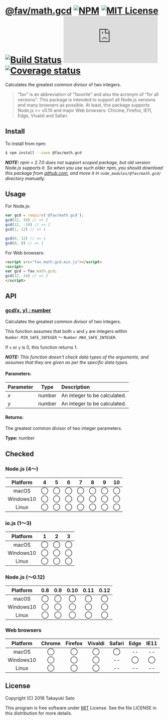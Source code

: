 # [@fav/math.gcd][repo-url] [![NPM][npm-img]][npm-url] [![MIT License][mit-img]][mit-url] [![Build Status][travis-img]][travis-url] [![Build Status][appveyor-img]][appveyor-url] [![Coverage status][coverage-img]][coverage-url]

Calculates the greatest common divisor of two integers.

> "fav" is an abbreviation of "favorite" and also the acronym of "for all versions".
> This package is intended to support all Node.js versions and many browsers as possible.
> At least, this package supports Node.js >= v0.10 and major Web browsers: Chrome, Firefox, IE11, Edge, Vivaldi and Safari.


## Install

To install from npm:

```sh
$ npm install --save @fav/math.gcd
```

***NOTE:*** *npm < 2.7.0 does not support scoped package, but old version Node.js supports it. So when you use such older npm, you should download this package from [github.com][repo-url], and move it in `node_modules/@fav/math.gcd/` directory manually.*


## Usage

For Node.js:

```js
var gcd = require('@fav/math.gcd');
gcd(12, 34) // => 2
gcd(12, -34) // => 2
gcd(1, 12) // => 1

gcd(0, 12) // => 1
gcd(0, 0) // => 1
```

For Web browsers:

```html
<script src="fav.math.gcd.min.js"></script>
<script>
var gcd = fav.math.gcd;
gcd(12, 34) // => 2
</script>
```


## API

### <u>gcd(x, y) : number</u>

Calculates the greatest common divisor of two integers.

This function assumes that both `x` and `y` are integers within `Number.MIN_SAFE_INTEGER` 〜 `Number.MAX_SAFE_INTEGER`.

If `x` or `y` is 0, this function returns 1.

***NOTE:*** *This function doesn't check data types of the arguments, and assumes that they are given as per the specific data types.*

#### Parameters:

| Parameter |  Type  | Description                    |
|:----------|:------:|:-------------------------------|
| *x*       | number | An integer to be calculated.   |
| *y*       | number | An integer to be calculated.   | 

#### Returns:

The greatest common divisor of two integer parameters.

**Type:** number

## Checked                                                                      

### Node.js (4〜)

| Platform  |   4    |   5    |   6    |   7    |   8    |   9    |   10   |
|:---------:|:------:|:------:|:------:|:------:|:------:|:------:|:------:|
| macOS     |&#x25ef;|&#x25ef;|&#x25ef;|&#x25ef;|&#x25ef;|&#x25ef;|&#x25ef;|
| Windows10 |&#x25ef;|&#x25ef;|&#x25ef;|&#x25ef;|&#x25ef;|&#x25ef;|&#x25ef;|
| Linux     |&#x25ef;|&#x25ef;|&#x25ef;|&#x25ef;|&#x25ef;|&#x25ef;|&#x25ef;|

### io.js (1〜3)

| Platform  |   1    |   2    |   3    |
|:---------:|:------:|:------:|:------:|
| macOS     |&#x25ef;|&#x25ef;|&#x25ef;|
| Windows10 |&#x25ef;|&#x25ef;|&#x25ef;|
| Linux     |&#x25ef;|&#x25ef;|&#x25ef;|

### Node.js (〜0.12)

| Platform  |  0.8   |  0.9   |  0.10  |  0.11  |  0.12  |
|:---------:|:------:|:------:|:------:|:------:|:------:|
| macOS     |&#x25ef;|&#x25ef;|&#x25ef;|&#x25ef;|&#x25ef;|
| Windows10 |&#x25ef;|&#x25ef;|&#x25ef;|&#x25ef;|&#x25ef;|
| Linux     |&#x25ef;|&#x25ef;|&#x25ef;|&#x25ef;|&#x25ef;|

### Web browsers

| Platform  | Chrome | Firefox | Vivaldi | Safari |  Edge  | IE11   |
|:---------:|:------:|:-------:|:-------:|:------:|:------:|:------:|
| macOS     |&#x25ef;|&#x25ef; |&#x25ef; |&#x25ef;|   --   |   --   |
| Windows10 |&#x25ef;|&#x25ef; |&#x25ef; |   --   |&#x25ef;|&#x25ef;|
| Linux     |&#x25ef;|&#x25ef; |&#x25ef; |   --   |   --   |   --   |


## License

Copyright (C) 2018 Takayuki Sato

This program is free software under [MIT][mit-url] License.
See the file LICENSE in this distribution for more details.

[repo-url]: https://github.com/sttk/fav-math.gcd/
[npm-img]: https://img.shields.io/badge/npm-v0.1.0-blue.svg
[npm-url]: https://www.npmjs.com/package/@fav/math.gcd
[mit-img]: https://img.shields.io/badge/license-MIT-green.svg
[mit-url]: https://opensource.org/licenses/MIT
[travis-img]: https://travis-ci.org/sttk/fav-math.gcd.svg?branch=master
[travis-url]: https://travis-ci.org/sttk/fav-math.gcd
[appveyor-img]: https://ci.appveyor.com/api/projects/status/github/sttk/fav-math.gcd?branch=master&svg=true
[appveyor-url]: https://ci.appveyor.com/project/sttk/fav-math-gcd
[coverage-img]: https://coveralls.io/repos/github/sttk/fav-math-gcd/badge.svg?branch=master
[coverage-url]: https://coveralls.io/github/sttk/fav-math.gcd?branch=master
